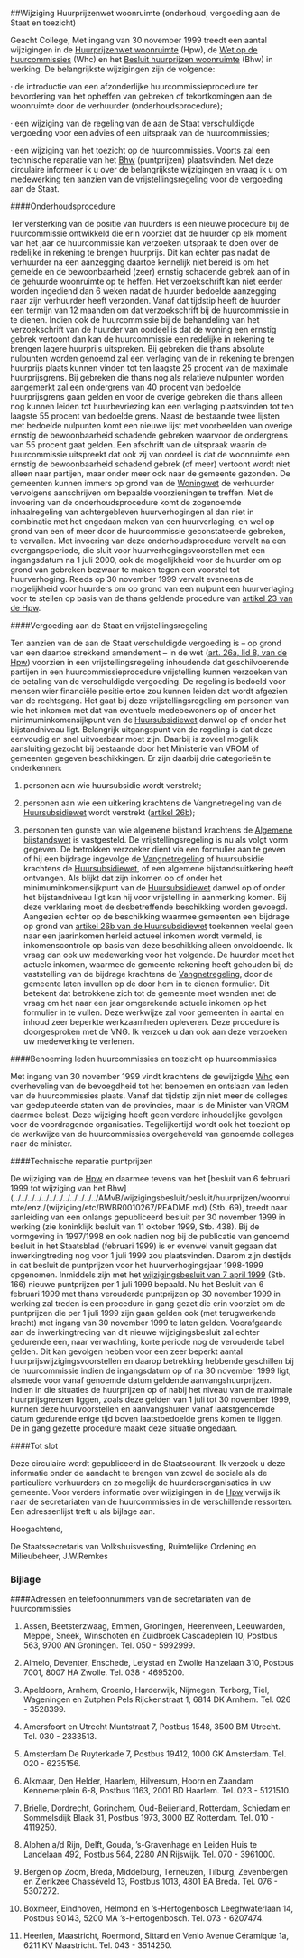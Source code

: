 <meta http-equiv='Content-Type' content='text/html; charset=utf-8' />

##Wijziging Huurprijzenwet woonruimte (onderhoud, vergoeding aan de Staat en toezicht)

Geacht College, Met ingang van 30 november 1999 treedt een aantal wijzigingen in de [Huurprijzenwet woonruimte](../../../../../../../../../../../../wet/huurprijzenwet/woonruimte/BWBR0003221/README.md) (Hpw), de [Wet op de huurcommissies](../../../../../../../../../../../../wet/wet/op/de/huurcommissies/BWBR0003222/README.md) (Whc) en het [Besluit huurprijzen woonruimte](../../../../../../../../../../../../AMvB/besluit/huurprijzen/woonruimte/BWBR0003237/README.md) (Bhw) in werking. De belangrijkste wijzigingen zijn de volgende: 

· de introductie van een afzonderlijke huurcommissieprocedure ter bevordering van het opheffen van gebreken of tekortkomingen aan de woonruimte door de verhuurder (onderhoudsprocedure);  

· een wijziging van de regeling van de aan de Staat verschuldigde vergoeding voor een advies of een uitspraak van de huurcommissies;  

· een wijziging van het toezicht op de huurcommissies. Voorts zal een technische reparatie van het [Bhw](../../../../../../../../../../../../AMvB/besluit/huurprijzen/woonruimte/BWBR0003237/README.md) (puntprijzen) plaatsvinden.   Met deze circulaire informeer ik u over de belangrijkste wijzigingen en vraag ik u om medewerking ten aanzien van de vrijstellingsregeling voor de vergoeding aan de Staat.   

####Onderhoudsprocedure

Ter versterking van de positie van huurders is een nieuwe procedure bij de huurcommissie ontwikkeld die erin voorziet dat de huurder op elk moment van het jaar de huurcommissie kan verzoeken uitspraak te doen over de redelijke in rekening te brengen huurprijs. Dit kan echter pas nadat de verhuurder na een aanzegging daartoe kennelijk niet bereid is om het gemelde en de bewoonbaarheid (zeer) ernstig schadende gebrek aan of in de gehuurde woonruimte op te heffen. Het verzoekschrift kan niet eerder worden ingediend dan 6 weken nadat de huurder bedoelde aanzegging naar zijn verhuurder heeft verzonden. Vanaf dat tijdstip heeft de huurder een termijn van 12 maanden om dat verzoekschrift bij de huurcommissie in te dienen. Indien ook de huurcommissie bij de behandeling van het verzoekschrift van de huurder van oordeel is dat de woning een ernstig gebrek vertoont dan kan de huurcommissie een redelijke in rekening te brengen lagere huurprijs uitspreken. Bij gebreken die thans absolute nulpunten worden genoemd zal een verlaging van de in rekening te brengen huurprijs plaats kunnen vinden tot ten laagste 25 procent van de maximale huurprijsgrens. Bij gebreken die thans nog als relatieve nulpunten worden aangemerkt zal een ondergrens van 40 procent van bedoelde huurprijsgrens gaan gelden en voor de overige gebreken die thans alleen nog kunnen leiden tot huurbevriezing kan een verlaging plaatsvinden tot ten laagste 55 procent van bedoelde grens. Naast de bestaande twee lijsten met bedoelde nulpunten komt een nieuwe lijst met voorbeelden van overige ernstig de bewoonbaarheid schadende gebreken waarvoor de ondergrens van 55 procent gaat gelden. Een afschrift van de uitspraak waarin de huurcommissie uitspreekt dat ook zij van oordeel is dat de woonruimte een ernstig de bewoonbaarheid schadend gebrek (of meer) vertoont wordt niet alleen naar partijen, maar onder meer ook naar de gemeente gezonden. De gemeenten kunnen immers op grond van de [Woningwet](../../../../../../../../../../../../wet/woningwet/BWBR0005181/README.md) de verhuurder vervolgens aanschrijven om bepaalde voorzieningen te treffen. Met de invoering van de onderhoudsprocedure komt de zogenoemde inhaalregeling van achtergebleven huurverhogingen al dan niet in combinatie met het ongedaan maken van een huurverlaging, en wel op grond van een of meer door de huurcommissie geconstateerde gebreken, te vervallen. Met invoering van deze onderhoudsprocedure vervalt na een overgangsperiode, die sluit voor huurverhogingsvoorstellen met een ingangsdatum na 1 juli 2000, ook de mogelijkheid voor de huurder om op grond van gebreken bezwaar te maken tegen een voorstel tot huurverhoging. Reeds op 30 november 1999 vervalt eveneens de mogelijkheid voor huurders om op grond van een nulpunt een huurverlaging voor te stellen op basis van de thans geldende procedure van [artikel 23 van de Hpw](../../../../../../../../../../../../wet/huurprijzenwet/woonruimte/BWBR0003221/README.md).    

####Vergoeding aan de Staat en vrijstellingsregeling

Ten aanzien van de aan de Staat verschuldigde vergoeding is – op grond van een daartoe strekkend amendement – in de wet ([art. 26a, lid 8, van de Hpw](../../../../../../../../../../../../wet/huurprijzenwet/woonruimte/BWBR0003221/README.md)) voorzien in een vrijstellingsregeling inhoudende dat geschilvoerende partijen in een huurcommissieprocedure vrijstelling kunnen verzoeken van de betaling van de verschuldigde vergoeding. De regeling is bedoeld voor mensen wier financiële positie ertoe zou kunnen leiden dat wordt afgezien van de rechtsgang. Het gaat bij deze vrijstellingsregeling om personen van wie het inkomen met dat van eventuele medebewoners op of onder het minimuminkomensijkpunt van de [Huursubsidiewet](../../../../../../../../../../../../wet/huursubsidiewet/BWBR0008659/README.md) danwel op of onder het bijstandniveau ligt. Belangrijk uitgangspunt van de regeling is dat deze eenvoudig en snel uitvoerbaar moet zijn. Daarbij is zoveel mogelijk aansluiting gezocht bij bestaande door het Ministerie van VROM of gemeenten gegeven beschikkingen. Er zijn daarbij drie categorieën te onderkennen: 

1. personen aan wie huursubsidie wordt verstrekt;  

2. personen aan wie een uitkering krachtens de Vangnetregeling van de [Huursubsidiewet](../../../../../../../../../../../../wet/huursubsidiewet/BWBR0008659/README.md) wordt verstrekt ([artikel 26b](../../../../../../../../../../../../wet/huursubsidiewet/BWBR0008659/README.md));  

3. personen ten gunste van wie algemene bijstand krachtens de [Algemene bijstandswet](../../../../../../../../../../../../wet/algemene/bijstandswet/BWBR0007333/README.md) is vastgesteld.   De vrijstellingsregeling is nu als volgt vorm gegeven. De betrokken verzoeker dient via een formulier aan te geven of hij een bijdrage ingevolge de [Vangnetregeling](../../../../../../../../../../../../ministeriele-regeling/vangnetregeling/huursubsidie/BWBR0009786/README.md) of huursubsidie krachtens de [Huursubsidiewet](../../../../../../../../../../../../wet/huursubsidiewet/BWBR0008659/README.md), of een algemene bijstandsuitkering heeft ontvangen. Als blijkt dat zijn inkomen op of onder het minimuminkomensijkpunt van de [Huursubsidiewet](../../../../../../../../../../../../wet/huursubsidiewet/BWBR0008659/README.md) danwel op of onder het bijstandniveau ligt kan hij voor vrijstelling in aanmerking komen. Bij deze verklaring moet de desbetreffende beschikking worden gevoegd. Aangezien echter op de beschikking waarmee gemeenten een bijdrage op grond van [artikel 26b van de Huursubsidiewet](../../../../../../../../../../../../wet/huursubsidiewet/BWBR0008659/README.md) toekennen veelal geen naar een jaarinkomen herleid actueel inkomen wordt vermeld, is inkomenscontrole op basis van deze beschikking alleen onvoldoende. Ik vraag dan ook uw medewerking voor het volgende. De huurder moet het actuele inkomen, waarmee de gemeente rekening heeft gehouden bij de vaststelling van de bijdrage krachtens de [Vangnetregeling](../../../../../../../../../../../../ministeriele-regeling/vangnetregeling/huursubsidie/BWBR0009786/README.md), door de gemeente laten invullen op de door hem in te dienen formulier. Dit betekent dat betrokkene zich tot de gemeente moet wenden met de vraag om het naar een jaar omgerekende actuele inkomen op het formulier in te vullen. Deze werkwijze zal voor gemeenten in aantal en inhoud zeer beperkte werkzaamheden opleveren. Deze procedure is doorgesproken met de VNG. Ik verzoek u dan ook aan deze verzoeken uw medewerking te verlenen.    

####Benoeming leden huurcommissies en toezicht op huurcommissies

Met ingang van 30 november 1999 vindt krachtens de gewijzigde [Whc](../../../../../../../../../../../../wet/wet/op/de/huurcommissies/BWBR0003222/README.md) een overheveling van de bevoegdheid tot het benoemen en ontslaan van leden van de huurcommissies plaats. Vanaf dat tijdstip zijn niet meer de colleges van gedeputeerde staten van de provincies, maar is de Minister van VROM daarmee belast. Deze wijziging heeft geen verdere inhoudelijke gevolgen voor de voordragende organisaties. Tegelijkertijd wordt ook het toezicht op de werkwijze van de huurcommissies overgeheveld van genoemde colleges naar de minister.    

####Technische reparatie puntprijzen

De wijziging van de [Hpw](../../../../../../../../../../../../wet/huurprijzenwet/woonruimte/BWBR0003221/README.md) en daarmee tevens van het [besluit van 6 februari 1999 tot wijziging van het Bhw](../../../../../../../../../../../../AMvB/wijzigingsbesluit/besluit/huurprijzen/woonruimte/enz./(wijziging/etc/BWBR0010267/README.md) (Stb. 69), treedt naar aanleiding van een onlangs gepubliceerd besluit per 30 november 1999 in werking (zie koninklijk besluit van 11 oktober 1999, Stb. 438). Bij de vormgeving in 1997/1998 en ook nadien nog bij de publicatie van genoemd besluit in het Staatsblad (februari 1999) is er evenwel vanuit gegaan dat inwerkingtreding nog voor 1 juli 1999 zou plaatsvinden. Daarom zijn destijds in dat besluit de puntprijzen voor het huurverhogingsjaar 1998-1999 opgenomen. Inmiddels zijn met het [wijzigingsbesluit van 7 april 1999](../../../../../../../../../../../../KB/wijzigingsbesluit/besluit/huurprijzen/woonruimte/(jaarlijkse/aanpassing)/BWBR0010392/README.md) (Stb. 166) nieuwe puntprijzen per 1 juli 1999 bepaald. Nu het Besluit van 6 februari 1999 met thans verouderde puntprijzen op 30 november 1999 in werking zal treden is een procedure in gang gezet die erin voorziet om de puntprijzen die per 1 juli 1999 zijn gaan gelden ook (met terugwerkende kracht) met ingang van 30 november 1999 te laten gelden. Voorafgaande aan de inwerkingtreding van dit nieuwe wijzigingsbesluit zal echter gedurende een, naar verwachting, korte periode nog de verouderde tabel gelden. Dit kan gevolgen hebben voor een zeer beperkt aantal huurprijswijzigingsvoorstellen en daarop betrekking hebbende geschillen bij de huurcommissie indien de ingangsdatum op of na 30 november 1999 ligt, alsmede voor vanaf genoemde datum geldende aanvangshuurprijzen. Indien in die situaties de huurprijzen op of nabij het niveau van de maximale huurprijsgrenzen liggen, zoals deze gelden van 1 juli tot 30 november 1999, kunnen deze huurvoorstellen en aanvangshuren vanaf laatstgenoemde datum gedurende enige tijd boven laatstbedoelde grens komen te liggen. De in gang gezette procedure maakt deze situatie ongedaan.    

####Tot slot

Deze circulaire wordt gepubliceerd in de Staatscourant. Ik verzoek u deze informatie onder de aandacht te brengen van zowel de sociale als de particuliere verhuurders en zo mogelijk de huurdersorganisaties in uw gemeente. Voor verdere informatie over wijzigingen in de [Hpw](../../../../../../../../../../../../wet/huurprijzenwet/woonruimte/BWBR0003221/README.md) verwijs ik naar de secretariaten van de huurcommissies in de verschillende ressorten. Een adressenlijst treft u als bijlage aan.      

Hoogachtend, 

De 
Staatssecretaris van Volkshuisvesting, Ruimtelijke Ordening en Milieubeheer, 
J.W.Remkes   

### Bijlage  

####Adressen en telefoonnummers van de secretariaten van de huurcommissies

1. Assen, Beetsterzwaag, Emmen, Groningen, Heerenveen, Leeuwarden, Meppel, Sneek, Winschoten en Zuidbroek Cascadeplein 10, Postbus 563, 9700 AN Groningen. Tel. 050 - 5992999.  

2. Almelo, Deventer, Enschede, Lelystad en Zwolle Hanzelaan 310, Postbus 7001, 8007 HA Zwolle. Tel. 038 - 4695200.  

3. Apeldoorn, Arnhem, Groenlo, Harderwijk, Nijmegen, Terborg, Tiel, Wageningen en Zutphen Pels Rijckenstraat 1, 6814 DK Arnhem. Tel. 026 - 3528399.  

4. Amersfoort en Utrecht Muntstraat 7, Postbus 1548, 3500 BM Utrecht. Tel. 030 - 2333513.  

5. Amsterdam De Ruyterkade 7, Postbus 19412, 1000 GK Amsterdam. Tel. 020 - 6235156.  

6. Alkmaar, Den Helder, Haarlem, Hilversum, Hoorn en Zaandam Kennemerplein 6-8, Postbus 1163, 2001 BD Haarlem. Tel. 023 - 5121510.  

7. Brielle, Dordrecht, Gorinchem, Oud-Beijerland, Rotterdam, Schiedam en Sommelsdijk Blaak 31, Postbus 1973, 3000 BZ Rotterdam. Tel. 010 - 4119250.  

8. Alphen a/d Rijn, Delft, Gouda, ’s-Gravenhage en Leiden Huis te Landelaan 492, Postbus 564, 2280 AN Rijswijk. Tel. 070 - 3961000.  

9. Bergen op Zoom, Breda, Middelburg, Terneuzen, Tilburg, Zevenbergen en Zierikzee Chasséveld 13, Postbus 1013, 4801 BA Breda. Tel. 076 - 5307272.  

10. Boxmeer, Eindhoven, Helmond en ’s-Hertogenbosch Leeghwaterlaan 14, Postbus 90143, 5200 MA ’s-Hertogenbosch. Tel. 073 - 6207474.  

11. Heerlen, Maastricht, Roermond, Sittard en Venlo Avenue Céramique 1a, 6211 KV Maastricht. Tel. 043 - 3514250.   
